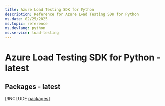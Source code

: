 ```yaml
---
title: Azure Load Testing SDK for Python
description: Reference for Azure Load Testing SDK for Python
ms.date: 02/25/2025
ms.topic: reference
ms.devlang: python
ms.service: load-testing
---
```

# Azure Load Testing SDK for Python - latest

## Packages - latest
[!INCLUDE [packages](load-testing-index.md)]